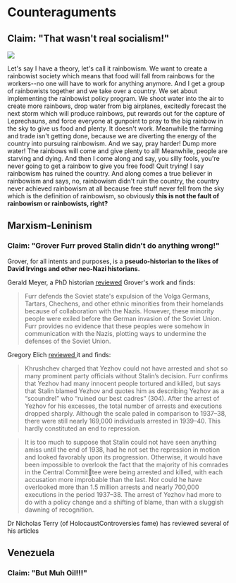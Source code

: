 # Counteraguments

## Claim: "That wasn't real socialism!"

![](https://i.imgur.com/KVLGgPe.jpg)

Let's say I have a theory, let's call it rainbowism. We want to create a rainbowist society which means that food will fall from rainbows for the workers--no one will have to work for anything anymore. And I get a group of rainbowists together and we take over a country. We set about implementing the rainbowist policy program. We shoot water into the air to create more rainbows, drop water from big airplanes, excitedly forecast the next storm which will produce rainbows, put rewards out for the capture of Leprechauns, and force everyone at gunpoint to pray to the big rainbow in the sky to give us food and plenty. It doesn't work. Meanwhile the farming and trade isn't getting done, because we are diverting the energy of the country into pursuing rainbowism. And we say, pray harder! Dump more water! The rainbows will come and give plenty to all! Meanwhile, people are starving and dying. And then I come along and say, you silly fools, you're never going to get a rainbow to give you free food! Quit trying! I say rainbowism has ruined the country. And along comes a true believer in rainbowism and says, no, rainbowism didn't ruin the country, the country never achieved rainbowism at all because free stuff never fell from the sky which is the definition of rainbowism, so obviously **this is not the fault of rainbowism or rainbowists, right?**

## Marxism-Leninism

### Claim: "Grover Furr proved Stalin didn't do anything wrong!"

Grover, for all intents and purposes, is a **pseudo-historian to the likes of David Irvings and other neo-Nazi historians.**

Gerald Meyer, a PhD historian [reviewed](https://0x0.la/u/uDggDpX.pdf) Grover's work and finds:

> Furr defends the Soviet state's expulsion of the Volga Germans, Tartars, Chechens, and other ethnic minorities from their homelands because of collaboration with the Nazis. However, these minority people were exiled before the German invasion of the Soviet Union. Furr provides no evidence that these peoples were somehow in communication with the Nazis, plotting ways to undermine the defenses of the Soviet Union.

Gregory Elich [reviewed ](https://0x0.la/u/WW9rX7K.pdf)it and finds:

> Khrushchev charged that Yezhov could not have arrested and shot so many prominent party officials without Stalin’s decision. Furr confirms that Yezhov had many innocent people tortured and killed, but says that Stalin blamed Yezhov and quotes him as describing Yezhov as a “scoundrel” who “ruined our best cadres” \(304\). After the arrest of Yezhov for his excesses, the total number of arrests and executions dropped sharply. Although the scale paled in comparison to 1937–38, there were still nearly 169,000 individuals arrested in 1939–40. This hardly constituted an end to repression.

> It is too much to suppose that Stalin could not have seen anything amiss until the end of 1938, had he not set the repression in motion and looked favorably upon its progression. Otherwise, it would have been impossible to overlook the fact that the majority of his comrades in the Central Committee were being arrested and killed, with each accusation more improbable than the last. Nor could he have overlooked more than 1.5 million arrests and nearly 700,000 executions in the period 1937–38. The arrest of Yezhov had more to do with a policy change and a shifting of blame, than with a sluggish dawning of recognition.

Dr Nicholas Terry \(of HolocaustControversies fame\) has reviewed several of his articles

## Venezuela

### Claim: "But Muh Oil!!!"



